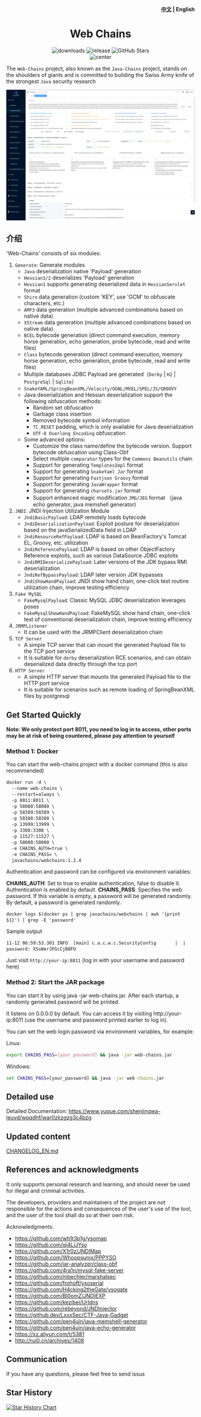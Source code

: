 <h4 align="right"><strong><a href="./README.md">中文</a></strong> | English </h4>
<h1 align="center">Web Chains</h1>
<div align="center">
<img alt="downloads" src="https://img.shields.io/github/downloads/java-chains/web-chains/total"/>
<img alt="release" src="https://img.shields.io/github/v/release/java-chains/web-chains"/>
<img alt="GitHub Stars" src="https://img.shields.io/github/stars/Java-Chains/web-chains?color=success"/>
<div align="center">
    <img src="img/logo.png" width="60" alt="center">
</div>
</div>

The `Web-Chains` project, also known as the `Java-Chains` project, stands on the shoulders of giants and is committed to
building the Swiss Army knife of the strongest `Java` security research

<p align="center">
  <img src="./img/main_EN.png" />
</p>

## 介绍

'Web-Chains' consists of six modules:

1. `Generate`: Generate modules
    - `Java` deserialization native 'Payload' generation
    - `Hessian1/2` deserializes 'Payload' generation
    - `Hessian1` supports generating deserialized data in `HessianServlet` format
    - `Shiro` data generation (custom 'KEY', use 'GCM' to obfuscate characters, etc.)
    - `AMF3` data generation (multiple advanced combinations based on native data)
    - `XStream` data generation (multiple advanced combinations based on native data)
    - `BCEL` bytecode generation (direct command execution, memory horse generation, echo generation, probe bytecode,
      read and write files)
    - `Class` bytecode generation (direct command execution, memory horse generation, echo generation, probe bytecode,
      read and write files)
    - Multiple databases JDBC Payload are generated（`Derby` | `H2` | `PostgreSql` | `Sqlite`）
    - `SnakeYAML/SpringBeanXML/Velocity/OGNL/MVEL/SPEL/JS/GROOVY`
    - Java deserialization and Hessian deserialization support the following obfuscation methods:
        - Random set obfuscation
        - Garbage class insertion
        - Removed bytecode symbol information
        - `TC_RESET` padding, which is only available for Java deserialization
        - `UTF-8 Overlong Encoding` obfuscation
   - Some advanced options:
      - Customize the class name/define the bytecode version. Support bytecode obfuscation using Class-Obf
      - Select multiple `comparator` types for the `Commons Beanutils` chain
      - Support for generating `TemplatesImpl` format
      - Support for generating `SnakeYaml Jar` format
      - Support for generating `Fastjson Groovy` format
      - Support for generating `JavaWrapper` format
      - Support for generating `charsets.jar` format
      - Support enhanced magic modification `JMG/JEG` format （java echo generator, java memshell generator)
2. `JNDI`: JNDI Injection Utilization Module
    - `JndiBasicPayload`: LDAP remotely loads bytecode
    - `JndiDeserializationPayload`: Exploit posture for deserialization based on the javaSerializedData field in LDAP
    - `JndiResourceRefPayload`: LDAP is based on BeanFactory's Tomcat EL, Groovy, etc. utilization
    - `JndiReferencePayload`: LDAP is based on other ObjectFactory Reference exploits, such as various DataSource JDBC exploits
    - `JndiRMIDeserializePayload`: Later versions of the JDK bypass RMI deserialization
    - `JndiRefBypassPayload`: LDAP later version JDK bypasses
    - `JndiShowHandPayload`: JNDI show hand chain, one-click test routine utilization chain, improve testing efficiency
3. `Fake MySQL`
    - `FakeMysqlPayload`: Classic MySQL JDBC deserialization leverages poses
    - `FakeMysqlShowHandPayload`: FakeMySQL show hand chain, one-click test of conventional deserialization chain, improve testing efficiency
4. `JRMPListener`
    - It can be used with the JRMPClient deserialization chain
5. `TCP Server`
    - A simple TCP server that can mount the generated Payload file to the TCP port service
    - It is suitable for `derby` deserialization RCE scenarios, and can obtain deserialized data directly through the tcp port
6. `HTTP Server`
    - A simple HTTP server that mounts the generated Payload file to the HTTP port service
    - It is suitable for scenarios such as remote loading of SpringBeanXML files by postgresql

## Get Started Quickly

**Note: We only protect port 8011, you need to log in to access, other ports may be at risk of being countered, please pay attention to yourself**

### Method 1: Docker

You can start the web-chains project with a docker command (this is also recommended)

```shell
docker run -d \
  --name web-chains \
  --restart=always \
  -p 8011:8011 \
  -p 58080:58080 \
  -p 50389:50389 \
  -p 50388:50388 \
  -p 13999:13999 \
  -p 3308:3308 \
  -p 11527:11527 \
  -p 50000:50000 \
  -e CHAINS_AUTH=true \
  -e CHAINS_PASS= \
  javachains/webchains:1.2.4
```

Authentication and password can be configured via environment variables:

**CHAINS_AUTH**: Set to true to enable authentication, false to disable it. Authentication is enabled by default.
**CHAINS_PASS**: Specifies the web password. If this variable is empty, a password will be generated randomly. By default, a password is generated randomly.

```shell
docker logs $(docker ps | grep javachains/webchains | awk '{print $1}') | grep -E 'password'
```

Sample output

```text
11-12 06:59:53.301 INFO  [main] c.a.c.w.c.SecurityConfig       |  | password: XSsWerJFGcCjB8FU
```

Just visit `http://your-ip:8011` (log in with your username and password here)

### Method 2: Start the JAR package

You can start it by using java -jar web-chains.jar. After each startup, a randomly generated password will be printed.

It listens on 0.0.0.0 by default. You can access it by visiting http://your-ip:8011 (use the username and password printed earlier to log in).

You can set the web login password via environment variables, for example:

Linux:
```bash
export CHAINS_PASS=[your_password] && java -jar web-chains.jar
```

Windows:
```cmd
set CHAINS_PASS=[your_password] && java -jar web-chains.jar
```

## Detailed use

Detailed Documentation: https://www.yuque.com/shenjingwa-leuvd/wpqdhf/war0zkzgzg3c4bzg

## Updated content

[CHANGELOG_EN.md](./CHANGELOG_EN.md)

## References and acknowledgments

It only supports personal research and learning, and should never be used for illegal and criminal activities.

The developers, providers and maintainers of the project are not responsible for the actions and consequences of the user's use of the tool, and the user of the tool shall do so at their own risk.

Acknowledgments:

- https://github.com/wh1t3p1g/ysomap
- https://github.com/qi4L/JYso
- https://github.com/X1r0z/JNDIMap
- https://github.com/Whoopsunix/PPPYSO
- https://github.com/jar-analyzer/class-obf
- https://github.com/4ra1n/mysql-fake-server
- https://github.com/mbechler/marshalsec
- https://github.com/frohoff/ysoserial
- https://github.com/H4cking2theGate/ysogate
- https://github.com/Bl0omZ/JNDIEXP
- https://github.com/kezibei/Urldns
- https://github.com/rebeyond/JNDInjector
- https://github.dev/LxxxSec/CTF-Java-Gadget
- https://github.com/pen4uin/java-memshell-generator
- https://github.com/pen4uin/java-echo-generator
- https://xz.aliyun.com/t/5381
- http://rui0.cn/archives/1408

## Communication

If you have any questions, please feel free to send issus

## Star History

[![Star History Chart](https://api.star-history.com/svg?repos=java-chains/web-chains&type=Date)](https://star-history.com/#java-chains/web-chains&Date)
